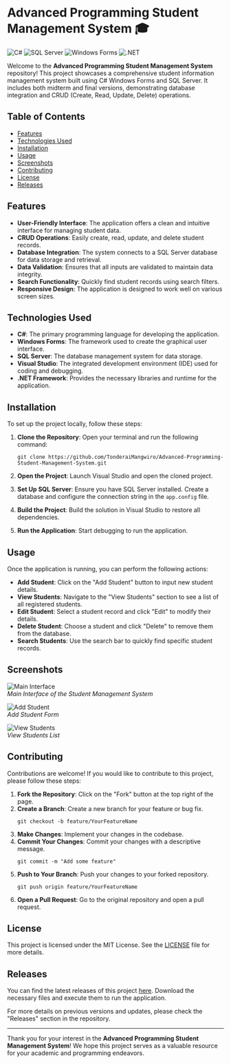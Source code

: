 # Advanced Programming Student Management System 🎓

![C#](https://img.shields.io/badge/C%23-239120?style=flat&logo=csharp&logoColor=white) ![SQL Server](https://img.shields.io/badge/SQL%20Server-CC2927?style=flat&logo=microsoftsqlserver&logoColor=white) ![Windows Forms](https://img.shields.io/badge/Windows%20Forms-0078D7?style=flat&logo=windows&logoColor=white) ![.NET](https://img.shields.io/badge/.NET-512BD4?style=flat&logo=dotnet&logoColor=white)

Welcome to the **Advanced Programming Student Management System** repository! This project showcases a comprehensive student information management system built using C# Windows Forms and SQL Server. It includes both midterm and final versions, demonstrating database integration and CRUD (Create, Read, Update, Delete) operations.

## Table of Contents

- [Features](#features)
- [Technologies Used](#technologies-used)
- [Installation](#installation)
- [Usage](#usage)
- [Screenshots](#screenshots)
- [Contributing](#contributing)
- [License](#license)
- [Releases](#releases)

## Features

- **User-Friendly Interface**: The application offers a clean and intuitive interface for managing student data.
- **CRUD Operations**: Easily create, read, update, and delete student records.
- **Database Integration**: The system connects to a SQL Server database for data storage and retrieval.
- **Data Validation**: Ensures that all inputs are validated to maintain data integrity.
- **Search Functionality**: Quickly find student records using search filters.
- **Responsive Design**: The application is designed to work well on various screen sizes.

## Technologies Used

- **C#**: The primary programming language for developing the application.
- **Windows Forms**: The framework used to create the graphical user interface.
- **SQL Server**: The database management system for data storage.
- **Visual Studio**: The integrated development environment (IDE) used for coding and debugging.
- **.NET Framework**: Provides the necessary libraries and runtime for the application.

## Installation

To set up the project locally, follow these steps:

1. **Clone the Repository**: Open your terminal and run the following command:

   ```
   git clone https://github.com/TonderaiMangwiro/Advanced-Programming-Student-Management-System.git
   ```

2. **Open the Project**: Launch Visual Studio and open the cloned project.

3. **Set Up SQL Server**: Ensure you have SQL Server installed. Create a database and configure the connection string in the `app.config` file.

4. **Build the Project**: Build the solution in Visual Studio to restore all dependencies.

5. **Run the Application**: Start debugging to run the application.

## Usage

Once the application is running, you can perform the following actions:

- **Add Student**: Click on the "Add Student" button to input new student details.
- **View Students**: Navigate to the "View Students" section to see a list of all registered students.
- **Edit Student**: Select a student record and click "Edit" to modify their details.
- **Delete Student**: Choose a student and click "Delete" to remove them from the database.
- **Search Students**: Use the search bar to quickly find specific student records.

## Screenshots

![Main Interface](https://via.placeholder.com/800x400.png?text=Main+Interface)  
*Main Interface of the Student Management System*

![Add Student](https://via.placeholder.com/800x400.png?text=Add+Student)  
*Add Student Form*

![View Students](https://via.placeholder.com/800x400.png?text=View+Students)  
*View Students List*

## Contributing

Contributions are welcome! If you would like to contribute to this project, please follow these steps:

1. **Fork the Repository**: Click on the "Fork" button at the top right of the page.
2. **Create a Branch**: Create a new branch for your feature or bug fix.
   ```
   git checkout -b feature/YourFeatureName
   ```
3. **Make Changes**: Implement your changes in the codebase.
4. **Commit Your Changes**: Commit your changes with a descriptive message.
   ```
   git commit -m "Add some feature"
   ```
5. **Push to Your Branch**: Push your changes to your forked repository.
   ```
   git push origin feature/YourFeatureName
   ```
6. **Open a Pull Request**: Go to the original repository and open a pull request.

## License

This project is licensed under the MIT License. See the [LICENSE](LICENSE) file for more details.

## Releases

You can find the latest releases of this project [here](https://github.com/TonderaiMangwiro/Advanced-Programming-Student-Management-System/releases). Download the necessary files and execute them to run the application.

For more details on previous versions and updates, please check the "Releases" section in the repository.

---

Thank you for your interest in the **Advanced Programming Student Management System**! We hope this project serves as a valuable resource for your academic and programming endeavors.